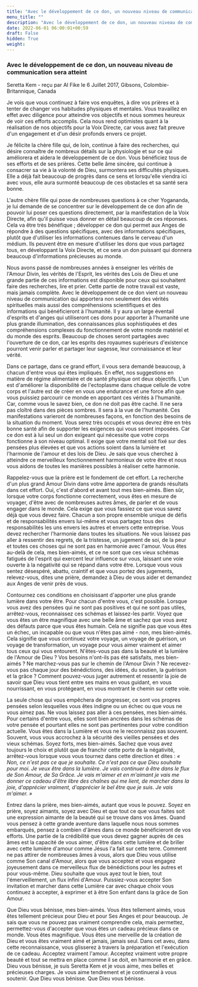 ```yaml
---
title: "Avec le développement de ce don, un nouveau niveau de communication sera atteint"
menu_title: ""
description: "Avec le développement de ce don, un nouveau niveau de communication sera atteint"
date: 2022-06-01 06:00:01+00:59
draft: False
hidden: True
weight:
---
```

### Avec le développement de ce don, un nouveau niveau de communication sera atteint

Seretta Kem - reçu par Al Fike le 6 Juillet 2017, Gibsons, Colombie-Britannique, Canada

Je vois que vous continuez à faire vos enquêtes, à dire vos prières et à tenter de changer vos habitudes physiques et mentales. Vous travaillez en effet avec diligence pour atteindre vos objectifs et nous sommes heureux de voir ces efforts accomplis. Cela nous rend optimistes quant à la réalisation de nos objectifs pour la Voix Directe, car vous avez fait preuve d'un engagement et d'un désir profonds envers ce projet.

Je félicite la chère fille qui, de loin, continue à faire des recherches, qui désire connaître de nombreux détails sur la physiologie et sur ce qui améliorera et aidera le développement de ce don. Vous bénéficiez tous de ses efforts et de ses prières. Cette belle âme sincère, qui continue à consacrer sa vie à la volonté de Dieu, surmontera ses difficultés physiques. Elle a déjà fait beaucoup de progrès dans ce sens et lorsqu'elle viendra ici avec vous, elle aura surmonté beaucoup de ces obstacles et sa santé sera bonne.

L'autre chère fille qui pose de nombreuses questions à ce cher Yogananda, je lui demande de se concentrer sur le développement de ce don afin de pouvoir lui poser ces questions directement, par la manifestation de la Voix Directe, afin qu'il puisse vous donner en détail beaucoup de ces réponses. Cela va être très bénéfique ; développer ce don qui permet aux Anges de répondre à des questions spécifiques, avec des informations spécifiques, plutôt que d'utiliser les informations contenues dans le cerveau d'un médium. Ils peuvent être en mesure d'utiliser les dons que vous partagez tous, en développant la Voix Directe, et ce sera un don puissant qui donnera beaucoup d'informations précieuses au monde.

Nous avons passé de nombreuses années à enseigner les vérités de l'Amour Divin, les vérités de l'Esprit, les vérités des Lois de Dieu et une grande partie de ces informations est disponible pour ceux qui souhaitent faire des recherches, lire et prier. Cette partie de notre travail est vaste, mais jamais complète. Avec le développement de ce don vient un nouveau niveau de communication qui apportera non seulement des vérités spirituelles mais aussi des compréhensions scientifiques et des informations qui bénéficieront à l'humanité. Il y aura un large éventail d'esprits et d'anges qui utiliseront ces dons pour apporter à l'humanité une plus grande illumination, des connaissances plus sophistiquées et des compréhensions complexes du fonctionnement de votre monde matériel et du monde des esprits. Beaucoup de choses seront partagées avec l'ouverture de ce don, car les esprits des royaumes supérieurs d'existence pourront venir parler et partager leur sagesse, leur connaissance et leur vérité.

Dans ce partage, dans ce grand effort, il vous sera demandé beaucoup, à chacun d'entre vous qui êtes impliqués. En effet, nos suggestions en matière de régime alimentaire et de santé physique ont deux objectifs. L'un est d'améliorer la disponibilité de l'ectoplasme dans chaque cellule de votre corps et l'autre est de créer en vous une endurance et une force afin que vous puissiez parcourir ce monde en apportant ces vérités à l'humanité. Car, comme vous le savez bien, ce don ne doit pas être caché. Il ne sera pas cloîtré dans des pièces sombres. Il sera à la vue de l'humanité. Ces manifestations varieront de nombreuses façons, en fonction des besoins de la situation du moment. Vous serez très occupés et vous devrez être en très bonne santé afin de supporter les exigences qui vous seront imposées. Car ce don est à lui seul un don exigeant qui nécessite que votre corps fonctionne à son niveau optimal. Il exige que votre mental soit fixé sur des pensées plus élevées et que vos actions soient dans la lumière et l'harmonie de l'amour et des lois de Dieu. Je sais que vous cherchez à atteindre ce merveilleux fonctionnement harmonieux de votre être et nous vous aidons de toutes les manières possibles à réaliser cette harmonie.

Rappelez-vous que la prière est le fondement de cet effort. La recherche d'un plus grand Amour Divin dans votre âme apportera de grands résultats dans cet effort. Oui, c'est d'abord et avant tout mes bien-aimés. Bien sûr, lorsque votre corps fonctionne correctement, vous êtes en mesure de voyager, d'être avec de nombreuses autres âmes, de parler et de vous engager dans le monde. Cela exige que vous fassiez ce que vous savez déjà que vous devez faire. Chacun a son propre ensemble unique de défis et de responsabilités envers lui-même et vous partagez tous des responsabilités les uns envers les autres et envers cette entreprise. Vous devez rechercher l'harmonie dans toutes les situations. Ne vous laissez pas aller à ressentir des regrets, de la tristesse, un jugement de soi, de la peur et toutes ces choses qui ne sont pas en harmonie avec l'amour. Vous êtes au-delà de cela, mes bien-aimés, et ce ne sont que ces vieux schémas fatigués de l'esprit qui exercent leur influence sur vous, laissant une voie ouverte à la négativité qui se répand dans votre être. Lorsque vous vous sentez désespéré, abattu, craintif et que vous portez des jugements, relevez-vous, dites une prière, demandez à Dieu de vous aider et demandez aux Anges de venir près de vous.

Contournez ces conditions en choisissant d'apporter une plus grande lumière dans votre être. Pour chacun d'entre vous, c'est possible. Lorsque vous avez des pensées qui ne sont pas positives et qui ne sont pas utiles, arrêtez-vous, reconnaissez ces schémas et laissez-les partir. Voyez que vous êtes un être magnifique avec une belle âme et sachez que vous avez des défauts parce que vous êtes humain. Cela ne signifie pas que vous êtes un échec, un incapable ou que vous n'êtes pas aimé - non, mes bien-aimés. Cela signifie que vous continuez votre voyage, un voyage de guérison, un voyage de transformation, un voyage pour vous aimer vraiment et aimer tous ceux qui vous entourent. N'êtes-vous pas dans la beauté et la lumière de l'Amour de Dieu ? Vos besoins n'ont-ils pas été satisfaits, mes bien-aimés ? Ne marchez-vous pas sur le chemin de l'Amour Divin ? Ne recevez-vous pas chaque jour des bénédictions, des idées, du soutien, la guérison et la grâce ? Comment pouvez-vous juger autrement et ressentir la joie de savoir que Dieu vous tient entre ses mains en vous guidant, en vous nourrissant, en vous protégeant, en vous montrant le chemin sur cette voie.

La seule chose qui vous empêchera de progresser, ce sont vos propres pensées selon lesquelles vous êtes indigne ou un échec ou que vous ne vous aimez pas. Ne vous laissez pas aller à ces pensées, mes bien-aimés. Pour certains d'entre vous, elles sont bien ancrées dans les schémas de votre pensée et pourtant elles ne sont pas pertinentes pour votre condition actuelle. Vous êtes dans la Lumière et vous ne le reconnaissz pas souvent. Souvent, vous vous accrochez à la sécurité des vieilles pensées et des vieux schémas. Soyez forts, mes bien-aimés. Sachez que vous avez toujours le choix et plutôt que de franchir cette porte de la négativité, arrêtez-vous lorsque vous vous tournez dans cette direction et dites : *« Non, ce n'est pas ce que je souhaite. Ce n'est pas ce que Dieu souhaite pour moi. Je veux être dans la lumière. Je vais continuer à être dans le flux de Son Amour, de Sa Grâce. Je vais m'aimer et en m'aimant je vais me donner ce cadeau d'être libre des chaînes qui me lient, de marcher dans la joie, d'apprécier vraiment, d'apprécier le bel être que je suis. Je vais m'aimer. »*

Entrez dans la prière, mes bien-aimés, autant que vous le pouvez. Soyez en prière, soyez aimants, soyez avec Dieu et que tout ce que vous faites soit une expression aimante de la beauté qui se trouve dans vos âmes. Quand vous pensez à cette grande aventure dans laquelle nous nous sommes embarqués, pensez à combien d'âmes dans ce monde bénéficieront de vos efforts. Une partie de la crédibilité que vous devez gagner auprès de ces âmes est la capacité de vous aimer, d'être dans cette lumière et de briller avec cette lumière d'amour comme Jésus l'a fait sur cette terre. Comment ne pas attirer de nombreuses âmes à vous, alors que Dieu vous utilise comme Son canal d'Amour, alors que vous acceptez et vous engagez joyeusement dans ce merveilleux flux de bénédictions pour les autres et pour vous-même. Dieu souhaite que vous ayez tout le bien, tout l'émerveillement, un flux infini d'Amour. Puissiez-vous accepter Son invitation et marcher dans cette Lumière car avec chaque choix vous continuez à accepter, à exprimer et à être Son enfant dans la grâce de Son Amour.

Que Dieu vous bénisse, mes bien-aimés. Vous êtes tellement aimés, vous êtes tellement précieux pour Dieu et pour Ses Anges et pour beaucoup. Je sais que vous ne pouvez pas vraiment comprendre cela, mais permettez, permettez-vous d'accepter que vous êtes un cadeau précieux dans ce monde. Vous êtes magnifique. Vous êtes une merveille de la création de Dieu et vous êtes vraiment aimé et jamais, jamais seul. Dans cet aveu, dans cette reconnaissance, vous glisserez à travers la préparation et l'exécution de ce cadeau. Acceptez vraiment l'amour. Acceptez vraiment votre propre beauté et tout se mettra en place comme il se doit, en harmonie et en grâce. Dieu vous bénisse, je suis Seretta Kem et je vous aime, mes belles et précieuses charges. Je vous aime tendrement et je continuerai à vous soutenir. Que Dieu vous bénisse. Que Dieu vous bénisse.



